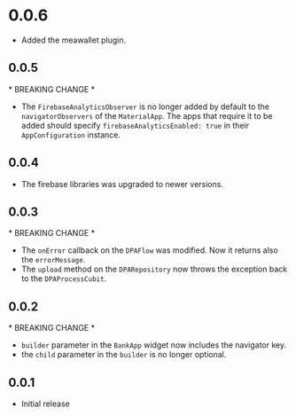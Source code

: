 # 0.0.6

- Added the meawallet plugin.

## 0.0.5

\* BREAKING CHANGE \*

- The `FirebaseAnalyticsObserver` is no longer added by default to the `navigatorObservers` of the `MaterialApp`. The apps that require it to be added should specify `firebaseAnalyticsEnabled: true` in their `AppConfiguration` instance.

## 0.0.4

- The firebase libraries was upgraded to newer versions.

## 0.0.3

\* BREAKING CHANGE \*

- The `onError` callback on the `DPAFlow` was modified. Now it returns also the `errorMessage`.
- The `upload` method on the `DPARepository` now throws the exception back to the `DPAProcessCubit`.

## 0.0.2

\* BREAKING CHANGE \*

- `builder` parameter in the `BankApp` widget now includes the navigator key.
- the `child` parameter in the `builder` is no longer optional.

## 0.0.1

- Initial release
